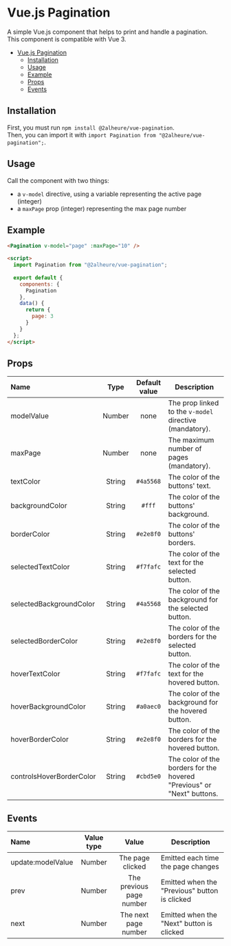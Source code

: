 # Vue.js Pagination
A simple Vue.js component that helps to print and handle a pagination.  
This component is compatible with Vue 3.

- [Vue.js Pagination](#vuejs-pagination)
  - [Installation](#installation)
  - [Usage](#usage)
  - [Example](#example)
  - [Props](#props)
  - [Events](#events)

## Installation
First, you must run `npm install @2alheure/vue-pagination`.  
Then, you can import it with `import Pagination from "@2alheure/vue-pagination";`.

## Usage
Call the component with two things:
- a `v-model` directive, using a variable representing the active page (integer)
- a `maxPage` prop (integer) representing the max page number

## Example
```html
<Pagination v-model="page" :maxPage="10" />

<script>
  import Pagination from "@2alheure/vue-pagination";
  
  export default {
    components: {
      Pagination
    },
    data() {
      return {
        page: 3
      }
    }
  };
</script>
```

## Props
| Name                     |  Type  | Default value | Description                                                            |
| :----------------------- | :----: | :-----------: | ---------------------------------------------------------------------- |
| modelValue               | Number |     none      | The prop linked to the `v-model` directive (mandatory).                |
| maxPage                  | Number |     none      | The maximum number of pages (mandatory).                               |
| textColor                | String |   `#4a5568`   | The color of the buttons' text.                                        |
| backgroundColor          | String |    `#fff`     | The color of the buttons' background.                                  |
| borderColor              | String |   `#e2e8f0`   | The color of the buttons' borders.                                     |
| selectedTextColor        | String |   `#f7fafc`   | The color of the text for the selected button.                         |
| selectedBackgroundColor  | String |   `#4a5568`   | The color of the background for the selected button.                   |
| selectedBorderColor      | String |   `#e2e8f0`   | The color of the borders for the selected button.                      |
| hoverTextColor           | String |   `#f7fafc`   | The color of the text for the hovered button.                          |
| hoverBackgroundColor     | String |   `#a0aec0`   | The color of the background for the hovered button.                    |
| hoverBorderColor         | String |   `#e2e8f0`   | The color of the borders for the hovered button.                       |
| controlsHoverBorderColor | String |   `#cbd5e0`   | The color of the borders for the hovered "Previous" or "Next" buttons. |

## Events
| Name              | Value type |          Value           | Description                                   |
| :---------------- | :--------: | :----------------------: | --------------------------------------------- |
| update:modelValue |   Number   |     The page clicked     | Emitted each time the page changes            |
| prev              |   Number   | The previous page number | Emitted when the "Previous" button is clicked |
| next              |   Number   |   The next page number   | Emitted when the "Next" button is clicked     |
